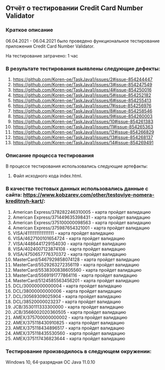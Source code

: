 ## Отчёт о тестировании Credit Card Number Validator
### Краткое описание
06.04.2021 - 06.04.2021 было проведено функциональное тестирование приложения Credit Card Number Validator.

На тестирование затрачено: 1 час

### В результате тестирования выявлены следующие дефекты:
1. https://github.com/Koren-oe/TaskJava1/issues/2#issue-854244447
2. https://github.com/Koren-oe/TaskJava1/issues/3#issue-854247549
3. https://github.com/Koren-oe/TaskJava1/issues/4#issue-854250016
4. https://github.com/Koren-oe/TaskJava1/issues/5#issue-854252182
5. https://github.com/Koren-oe/TaskJava1/issues/6#issue-854255413
6. https://github.com/Koren-oe/TaskJava1/issues/7#issue-854256976
7. https://github.com/Koren-oe/TaskJava1/issues/8#issue-854258546
8. https://github.com/Koren-oe/TaskJava1/issues/9#issue-854260003
9. https://github.com/Koren-oe/TaskJava1/issues/10#issue-854261383
10. https://github.com/Koren-oe/TaskJava1/issues/11#issue-854265363
11. https://github.com/Koren-oe/TaskJava1/issues/12#issue-854266829
12. https://github.com/Koren-oe/TaskJava1/issues/13#issue-854268137
13. https://github.com/Koren-oe/TaskJava1/issues/14#issue-854269491

### Описание процесса тестирования
В процессе тестирования использовались следующие артефакты:

1. Файл исходного кода index.html.

### В качестве тестовых данных использовались данные c сайта: https://www.kobzarev.com/other/testoviye-nomera-kreditnyh-kart/:

1. American Express/378282246310005 - карта пройдет валидацию
2. American Express/371449635398431 - карта пройдет валидацию
3. American Express/375100000098563 - карта пройдет валидацию
4. American Express/375987654321001 - карта пройдет валидацию
5. VISA/4111111111111111 - карта пройдет валидацию
6. VISA/4627100101654724 - карта пройдет валидацию
7. VISA/4486441729154030 - карта пройдет валидацию
8. VISA/4024007123874108 - карта пройдет валидацию
9. VISA/4750657776370372 - карта пройдет валидацию
10. MasterCard/5467929858074128 - карта пройдет валидацию
11. MasterCard/5529263272356119 - карта пройдет валидацию
12. MasterCard/5538300838605560 - карта пройдет валидацию
13. MasterCard/5569191777864116 - карта пройдет валидацию
14. MasterCard/5124585563456201 - карта пройдет валидацию
15. DCL/30000000000004 - карта пройдет валидацию
16. DCL/38000000000006 - карта пройдет валидацию
17. DCL/30569309025904 - карта пройдет валидацию
18. DCL/38520000023237 - карта пройдет валидацию
19. JCB/3530111333300000 - карта пройдет валидацию
20. JCB/3566002020360505 - карта пройдет валидацию
21. AMEX/375700000000002 - карта пройдет валидацию
22. AMEX/375118430910825 - карта пройдет валидацию
23. AMEX/375118434896517 - карта пройдет валидацию
24. AMEX/375118435530560 - карта пройдет валидацию
25. AMEX/375117436823644 - карта пройдет валидацию


### Тестирование производилось в следующем окружении:

Windows 10, 64-разрядная ОС
Java 11.0.10
